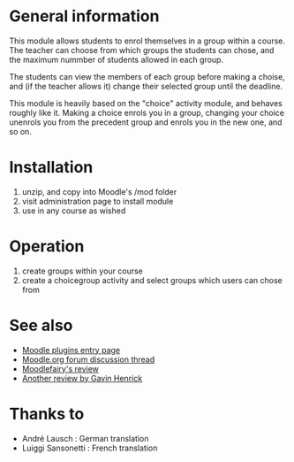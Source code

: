 General information
====================

This module allows students to enrol themselves in a group within a course. The teacher can choose from which groups the students can chose, and the maximum nummber of students allowed in each group.

The students can view the members of each group before making a choise, and (if the teacher allows it) change their selected group until the deadline.

This module is heavily based on the "choice" activity module, and behaves roughly like it. Making a choice enrols you in a group, changing your choice unenrols you from the precedent group and enrols you in the new one, and so on.


Installation
=============

1. unzip, and copy into Moodle's /mod folder
2. visit administration page to install module
3. use in any course as wished


Operation
==========

1. create groups within your course
2. create a choicegroup activity and select groups which users can chose from


See also
=========

 - [Moodle plugins entry page](http://moodle.org/plugins/view.php?plugin=mod_choicegroup)
 - [Moodle.org forum discussion thread](http://moodle.org/mod/forum/discuss.php?d=174424)
 - [Moodlefairy's review](http://www.youtube.com/watch?v=JQFaDLtHZdY)
 - [Another review by Gavin Henrick](http://www.somerandomthoughts.com/blog/2011/10/13/review-activity-module-choice-group-for-moodle-2/)


Thanks to
==========

 - André Lausch : German translation
 - Luiggi Sansonetti : French translation
